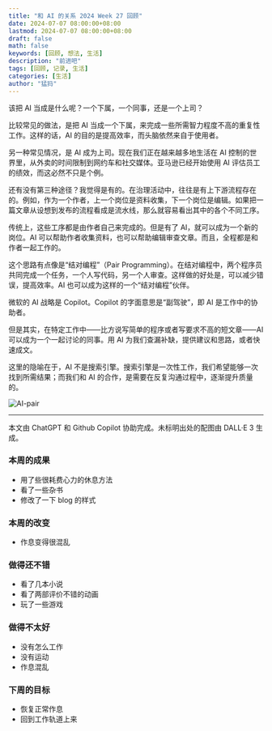 ```yaml
---
title: "和 AI 的关系 2024 Week 27 回顾"
date: 2024-07-07 08:00:00+08:00
lastmod: 2024-07-07 08:00:00+08:00
draft: false
math: false
keywords: [回顾, 想法, 生活]
description: "前进吧"
tags: [回顾, 记录, 生活]
categories: [生活]
author: "猛犸"
---
```


该把 AI 当成是什么呢？一个下属，一个同事，还是一个上司？

比较常见的做法，是把 AI 当成一个下属，来完成一些所需智力程度不高的重复性工作。这样的话，AI 的目的是提高效率，而头脑依然来自于使用者。

另一种常见情况，是 AI 成为上司。现在我们正在越来越多地生活在 AI 控制的世界里，从外卖的时间限制到网约车和社交媒体。亚马逊已经开始使用 AI 评估员工的绩效，而这必然不只是个例。

还有没有第三种途径？我觉得是有的。在治理活动中，往往是有上下游流程存在的。例如，作为一个作者，上一个岗位是资料收集，下一个岗位是编辑。如果把一篇文章从设想到发布的流程看成是流水线，那么就容易看出其中的各个不同工序。

传统上，这些工序都是由作者自己来完成的。但是有了 AI，就可以成为一个新的岗位。AI 可以帮助作者收集资料，也可以帮助编辑审查文章。而且，全程都是和作者一起工作的。

这个思路有点像是“结对编程”（Pair Programming）。在结对编程中，两个程序员共同完成一个任务，一个人写代码，另一个人审查。这样做的好处是，可以减少错误，提高效率。AI 也可以成为这样的一个“结对编程”伙伴。

微软的 AI 战略是 Copilot。Copilot 的字面意思是“副驾驶”，即 AI 是工作中的协助者。

但是其实，在特定工作中——比方说写简单的程序或者写要求不高的短文章——AI 可以成为一个一起讨论的同事。用 AI 为我们查漏补缺，提供建议和思路，或者快速成文。

这里的隐喻在于，AI 不是搜索引擎。搜索引擎是一次性工作，我们希望能够一次找到所需结果；而我们和 AI 的合作，是需要在反复沟通过程中，逐渐提升质量的。

![AI-pair](https://1-1256632535.cos.ap-beijing.myqcloud.com/img/AI-pair.webp)

---

本文由 ChatGPT 和 Github Copilot 协助完成。未标明出处的配图由 DALL·E 3 生成。

### 本周的成果

- 用了些很耗费心力的休息方法
- 看了一些杂书
- 修改了一下 blog 的样式

### 本周的改变

- 作息变得很混乱

### 做得还不错

- 看了几本小说
- 看了两部评价不错的动画
- 玩了一些游戏

### 做得不太好

- 没有怎么工作
- 没有运动
- 作息混乱

### 下周的目标

- 恢复正常作息
- 回到工作轨道上来

